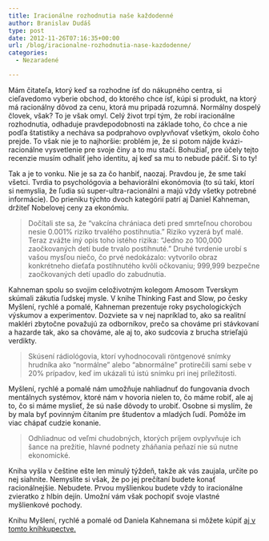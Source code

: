 ```yaml
---
title: Iracionálne rozhodnutia naše každodenné
author: Branislav Dudáš
type: post
date: 2012-11-26T07:16:35+00:00
url: /blog/iracionalne-rozhodnutia-nase-kazdodenne/
categories:
  - Nezaradené

---
```

Mám čitateľa, ktorý keď sa rozhodne ísť do nákupného centra, si cieľavedomo vyberie obchod, do ktorého chce ísť, kúpi si produkt, na ktorý má racionálny dôvod za cenu, ktorá mu pripadá rozumná. Normálny dospelý človek, však? To je však omyl. Celý život trpí tým, že robí iracionálne rozhodnutia, odhaduje pravdepodobnosti na základe toho, čo chce a nie podľa štatistiky a necháva sa podprahovo ovplyvňovať všetkým, okolo čoho prejde. To však nie je to najhoršie: problém je, že si potom nájde kvázi-racionálne vysvetlenie pre svoje činy a to mu stačí. Bohužiaľ, pre účely tejto recenzie musím odhaliť jeho identitu, aj keď sa mu to nebude páčiť. Si to ty!

Tak a je to vonku. Nie je sa za čo hanbiť, naozaj. Pravdou je, že sme takí všetci. Tvrdia to psychológovia a behaviorálni ekonómovia (to sú takí, ktorí si nemyslia, že ľudia sú super-ultra-racionálni a majú vždy všetky potrebné informácie). Do prieniku týchto dvoch kategórií patrí aj Daniel Kahneman, držiteľ Nobelovej ceny za ekonómiu.

> Dočítali ste sa, že “vakcína chrániaca deti pred smrteľnou chorobou nesie 0.001% riziko trvalého postihnutia.” Riziko vyzerá byť malé. Teraz zvážte iný opis toho istého rizika: “Jedno zo 100,000 zaočkovaných detí bude trvalo postihnuté.” Druhé tvrdenie urobí s vašou mysľou niečo, čo prvé nedokázalo: vytvorilo obraz konkrétneho dieťaťa postihnutého kvôli očkovaniu; 999,999 bezpečne zaočkovaných detí upadlo do zabudnutia.

Kahneman spolu so svojim celoživotným kolegom Amosom Tverskym skúmali zákutia ľudskej mysle. V knihe Thinking Fast and Slow, po česky Myšlení, rychlé a pomalé, Kahneman prezentuje roky psychologických výskumov a experimentov. Dozviete sa v nej napríklad to, ako sa realitní makléri zbytočne považujú za odborníkov, prečo sa chováme pri stávkovaní a hazarde tak, ako sa chováme, ale aj to, ako sudcovia z brucha strieľajú verdikty.

> Skúsení rádiológovia, ktorí vyhodnocovali röntgenové snímky hrudníka ako “normálne” alebo “abnormálne” protirečili sami sebe v 20% prípadov, keď im ukázali tú istú snímku pri inej príležitosti.

Myšlení, rychlé a pomalé nám umožňuje nahliadnuť do fungovania dvoch mentálnych systémov, ktoré nám v hovoria nielen to, čo máme robiť, ale aj to, čo si máme myslieť, že sú naše dôvody to urobiť. Osobne si myslím, že by mala byť povinným čítaním pre študentov a mladých ľudí. Pomôže im viac chápať cudzie konanie.

> Odhliadnuc od veľmi chudobných, ktorých príjem ovplyvňuje ich šance na prežitie, hlavné podnety zháňania peňazí nie sú nutne ekonomické.

Kniha vyšla v češtine ešte len minulý týždeň, takže ak vás zaujala, určite po nej siahnite. Nemyslite si však, že po jej prečítaní budete konať racionálnejšie. Nebudete. Prvou myšlienkou budete vždy to iracionálne zvieratko z hlbín dejín. Umožní vám však pochopiť svoje vlastné myšlienkové pochody.

Knihu Myšlení, rychlé a pomalé od Daniela Kahnemana si môžete kúpiť <a title="Kahneman" href="http://www.gorila.sk/product/422851" target="_blank">aj v tomto kníhkupectve.</a>